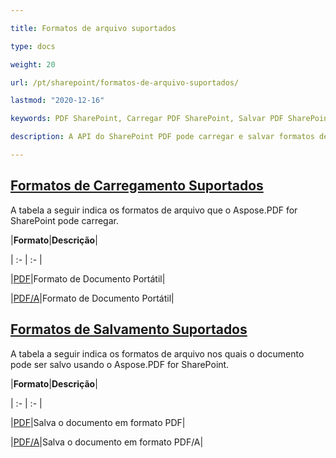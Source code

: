 ```yaml
---

title: Formatos de arquivo suportados

type: docs

weight: 20

url: /pt/sharepoint/formatos-de-arquivo-suportados/

lastmod: "2020-12-16"

keywords: PDF SharePoint, Carregar PDF SharePoint, Salvar PDF SharePoint

description: A API do SharePoint PDF pode carregar e salvar formatos de arquivo que incluem PDF e PDF/A.

---
```


## <ins>**Formatos de Carregamento Suportados**

A tabela a seguir indica os formatos de arquivo que o Aspose.PDF for SharePoint pode carregar.



|**Formato**|**Descrição**|

| :- | :- |

|[PDF](https://docs.fileformat.com/pdf/)|Formato de Documento Portátil|

|[PDF/A](https://docs.fileformat.com/pdf/a/)|Formato de Documento Portátil|

## <ins>**Formatos de Salvamento Suportados**

A tabela a seguir indica os formatos de arquivo nos quais o documento pode ser salvo usando o Aspose.PDF for SharePoint.



|**Formato**|**Descrição**|

| :- | :- |

|[PDF](https://docs.fileformat.com/pdf/)|Salva o documento em formato PDF|

|[PDF/A](https://docs.fileformat.com/pdf/a/)|Salva o documento em formato PDF/A|